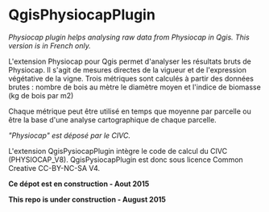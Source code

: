 # QgisPhysiocapPlugin
_Physiocap plugin helps analysing raw data from Physiocap in Qgis. 
This version is in French only._

L'extension Physiocap pour Qgis permet d'analyser les résultats bruts de Physiocap. Il s'agit de mesures directes de la vigueur et de l'expression végétative de la vigne.
Trois métriques sont calculés à partir des données brutes :
	nombre de bois au mètre
	le diamètre moyen et
	l'indice de biomasse (kg de bois par m2)
	
Chaque métrique peut être utilisé en temps que moyenne par parcelle ou être la base d'une analyse cartographique de chaque parcelle.

*"Physiocap" est déposé par le CIVC.*

L'extension QgisPysiocapPlugin intègre le code de calcul du CIVC (PHYSIOCAP_V8). QgisPysiocapPlugin est donc sous licence Common Creative CC-BY-NC-SA V4.

**Ce dépot est en construction - Aout 2015**

**This repo is under construction - August 2015**
